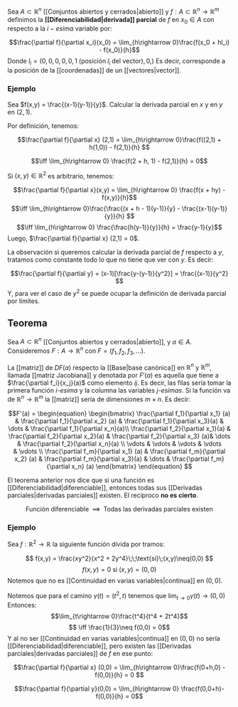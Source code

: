 
Sea $A\subset\mathbb{R}^n$ [[Conjuntos abiertos y cerrados|abierto]] y $f:A\subset\mathbb{R}^n\rightarrow\mathbb{R}^m$ definimos la **[[Diferenciabilidad|derivada]] parcial** de $f$ en $x_0 \in A$ con respecto a la $i-esima$ variable por: 

$$\frac{\partial f}{\partial x_i}(x_0) = \lim_{h\rightarrow 0}\frac{f(x_0 + hl_i) - f(x_0)}{h}$$ 
Donde $l_i = (0,0,0,0,0,1 \;(\text{posición}\;l_i\;\text{del vector}),0,)$ Es decir, corresponde a la posición de la [[coordenadas]] de un [[vectores|vector]]. 


### Ejemplo 

Sea $f(x,y) = \frac{(x-1)(y-1)}{y}$. Calcular la derivada parcial en $x$ y en $y$ en $(2,1)$. 

Por definición, tenemos: 

$$\frac{\partial f}{\partial x} (2,1) = \lim_{h\rightarrow 0}\frac{f((2,1) + h(1,0)) - f(2,1)}{h} $$

$$\iff \lim_{h\rightarrow 0} \frac{f(2 + h, 1) - f(2,1)}{h} = 0$$

Si $(x,y)\in\mathbb{R}^2$ es arbitrario, tenemos: 

$$\frac{\partial f}{\partial x}(x,y) = \lim_{h\rightarrow 0} \frac{f(x + hy) - f(x,y)}{h}$$ $$\iff \lim_{h\rightarrow 0}\frac{\frac{(x + h - 1)(y-1)}{y} - \frac{(x-1)(y-1)}{y}}{h} $$ $$\iff \lim_{h\rightarrow 0} \frac{\frac{h(y-1)}{y}}{h} = \frac{y-1}{y}$$ 
Luego, $\frac{\partial f}{\partial x} (2,1) = 0$. 

La observación si queremos calcular la derivada parcial de $f$ respecto a $y$, tratamos como constante todo lo que no tiene que ver con $y$. Es decir: 

$$\frac{\partial f}{\partial y} = (x-1)[\frac{y-(y-1)}{y^2}] = \frac{(x-1)}{y^2} $$ 
Y, para ver el caso de $y^2$ se puede ocupar la definición de derivada parcial por límites. 

## Teorema 
 
Sea $A\subset\mathbb{R}^n$ [[Conjuntos abiertos y cerrados|abierto]], y $a\in A$. Consideremos $F:A\rightarrow\mathbb{R}^n$ con $F = (f_1, f_2, f_3, \dots)$. 

La [[matriz]] de $DF(a)$ respecto la [[Base|base canónica]] en $\mathbb{R}^n$ y $\mathbb{R}^m$, llamada [[matriz Jacobiana]] y denotada por $F'(a)$ es aquella que tiene a $\frac{\partial f_i}{x_j}(a)$ como elemento $ij$. Es decir, las filas sería tomar la primera función *i-esima* y la columna las variables *j-esimas*. Si la función va de $\mathbb{R}^n \rightarrow\mathbb{R}^m$ la [[matriz]] sería de dimensiones $m\times n$. Es decir: 

$$F'(a) =  \begin{equation}
		\begin{bmatrix}
			\frac{\partial f_1}{\partial x_1} (a) & \frac{\partial f_1}{\partial x_2} (a) & \frac{\partial f_1}{\partial x_3}(a) & \dots & \frac{\partial f_1}{\partial x_n}(a)\\ 
			 \frac{\partial f_2}{\partial x_1}(a) & \frac{\partial f_2}{\partial x_2}(a) & \frac{\partial f_2}{\partial x_3} (a)& \dots & \frac{\partial f_2}{\partial x_n}(a) \\ 
			 \vdots & \vdots & \vdots & \vdots & \vdots \\ 
			 \frac{\partial f_m}{\partial x_1} (a) & \frac{\partial f_m}{\partial x_2} (a) & \frac{\partial f_m}{\partial x_3}(a) & \dots & \frac{\partial f_m}{\partial x_n} (a)
		\end{bmatrix}
\end{equation}
		$$


El teorema anterior nos dice que si una función es [[Diferenciabilidad|diferenciable]], entonces todas sus [[Derivadas parciales|derivadas parciales]] existen. El recíproco **no es cierto**. 

$$ \text{Función diferenciable}\;\;\implies\;\;\text{Todas las derivadas parciales existen}$$ 

### Ejemplo 

Sea $f: \mathbb{R}^2\rightarrow\mathbb{R}$ la siguiente función divida por tramos: 

$$ f(x,y) = \frac{xy^2}{x^2 + 2y^4}\;\;\text{si}\;(x,y)\neq(0,0) $$ $$f(x,y) = 0\;\text{si}\;(x,y) = (0,0)$$ 
Notemos que no es [[Continuidad en varias variables|continua]] en $(0,0)$. 

Notemos que para el camino $\gamma (t) = (t^2,t)$ tenemos que $\lim_{t\rightarrow 0}\gamma(t)\rightarrow(0,0)$ 
Entonces: 
$$\lim_{t\rightarrow 0}\frac{t^4}{t^4 + 2t^4}$$ $$ \iff \frac{1}{3}\neq f(0,0) = 0$$ 
Y al no ser [[Continuidad en varias variables|continua]] en $(0,0)$ no sería [[Diferenciabilidad|diferenciable]], pero existen las [[Derivadas parciales|derivadas parciales]] de $f$ en ese punto: 


$$\frac{\partial f}{\partial x} (0,0) = \lim_{h\rightarrow 0}\frac{f(0+h,0) - f(0,0)}{h} = 0 $$

$$\frac{\partial f}{\partial y}(0,0) = \lim_{h\rightarrow 0} \frac{f(0,0+h)-f(0,0)}{h} = 0$$ 